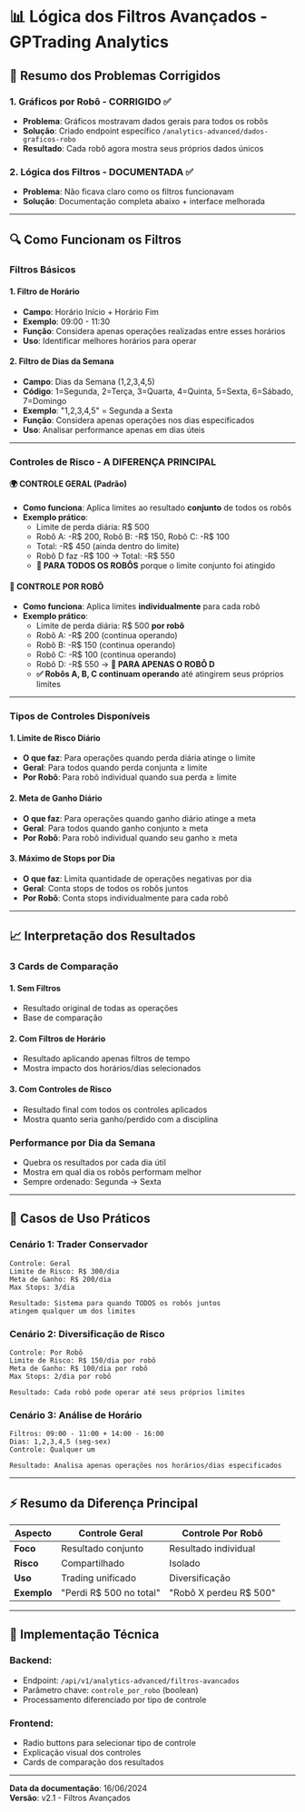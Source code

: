 # 📊 Lógica dos Filtros Avançados - GPTrading Analytics

## 🎯 Resumo dos Problemas Corrigidos

### 1. **Gráficos por Robô - CORRIGIDO ✅**
- **Problema**: Gráficos mostravam dados gerais para todos os robôs
- **Solução**: Criado endpoint específico `/analytics-advanced/dados-graficos-robo`
- **Resultado**: Cada robô agora mostra seus próprios dados únicos

### 2. **Lógica dos Filtros - DOCUMENTADA ✅**
- **Problema**: Não ficava claro como os filtros funcionavam
- **Solução**: Documentação completa abaixo + interface melhorada

---

## 🔍 Como Funcionam os Filtros

### **Filtros Básicos**

#### 1. **Filtro de Horário**
- **Campo**: Horário Início + Horário Fim
- **Exemplo**: 09:00 - 11:30
- **Função**: Considera apenas operações realizadas entre esses horários
- **Uso**: Identificar melhores horários para operar

#### 2. **Filtro de Dias da Semana**
- **Campo**: Dias da Semana (1,2,3,4,5)
- **Código**: 1=Segunda, 2=Terça, 3=Quarta, 4=Quinta, 5=Sexta, 6=Sábado, 7=Domingo  
- **Exemplo**: "1,2,3,4,5" = Segunda a Sexta
- **Função**: Considera apenas operações nos dias especificados
- **Uso**: Analisar performance apenas em dias úteis

---

### **Controles de Risco - A DIFERENÇA PRINCIPAL**

#### 🌍 **CONTROLE GERAL** (Padrão)
- **Como funciona**: Aplica limites ao resultado **conjunto** de todos os robôs
- **Exemplo prático**:
  - Limite de perda diária: R$ 500
  - Robô A: -R$ 200, Robô B: -R$ 150, Robô C: -R$ 100
  - Total: -R$ 450 (ainda dentro do limite)
  - Robô D faz -R$ 100 → Total: -R$ 550 
  - **🛑 PARA TODOS OS ROBÔS** porque o limite conjunto foi atingido

#### 🤖 **CONTROLE POR ROBÔ**
- **Como funciona**: Aplica limites **individualmente** para cada robô
- **Exemplo prático**:
  - Limite de perda diária: R$ 500 **por robô**
  - Robô A: -R$ 200 (continua operando)
  - Robô B: -R$ 150 (continua operando)  
  - Robô C: -R$ 100 (continua operando)
  - Robô D: -R$ 550 → **🛑 PARA APENAS O ROBÔ D**
  - **✅ Robôs A, B, C continuam operando** até atingirem seus próprios limites

---

### **Tipos de Controles Disponíveis**

#### 1. **Limite de Risco Diário**
- **O que faz**: Para operações quando perda diária atinge o limite
- **Geral**: Para todos quando perda conjunta ≥ limite
- **Por Robô**: Para robô individual quando sua perda ≥ limite

#### 2. **Meta de Ganho Diário**
- **O que faz**: Para operações quando ganho diário atinge a meta
- **Geral**: Para todos quando ganho conjunto ≥ meta
- **Por Robô**: Para robô individual quando seu ganho ≥ meta

#### 3. **Máximo de Stops por Dia**
- **O que faz**: Limita quantidade de operações negativas por dia
- **Geral**: Conta stops de todos os robôs juntos
- **Por Robô**: Conta stops individualmente para cada robô

---

## 📈 Interpretação dos Resultados

### **3 Cards de Comparação**

#### 1. **Sem Filtros**
- Resultado original de todas as operações
- Base de comparação

#### 2. **Com Filtros de Horário** 
- Resultado aplicando apenas filtros de tempo
- Mostra impacto dos horários/dias selecionados

#### 3. **Com Controles de Risco**
- Resultado final com todos os controles aplicados
- Mostra quanto seria ganho/perdido com a disciplina

### **Performance por Dia da Semana**
- Quebra os resultados por cada dia útil
- Mostra em qual dia os robôs performam melhor
- Sempre ordenado: Segunda → Sexta

---

## 🎯 Casos de Uso Práticos

### **Cenário 1: Trader Conservador**
```
Controle: Geral
Limite de Risco: R$ 300/dia
Meta de Ganho: R$ 200/dia
Max Stops: 3/dia

Resultado: Sistema para quando TODOS os robôs juntos 
atingem qualquer um dos limites
```

### **Cenário 2: Diversificação de Risco**
```
Controle: Por Robô
Limite de Risco: R$ 150/dia por robô
Meta de Ganho: R$ 100/dia por robô  
Max Stops: 2/dia por robô

Resultado: Cada robô pode operar até seus próprios limites
```

### **Cenário 3: Análise de Horário**
```
Filtros: 09:00 - 11:00 + 14:00 - 16:00
Dias: 1,2,3,4,5 (seg-sex)
Controle: Qualquer um

Resultado: Analisa apenas operações nos horários/dias especificados
```

---

## ⚡ Resumo da Diferença Principal

| Aspecto | Controle Geral | Controle Por Robô |
|---------|---------------|-------------------|
| **Foco** | Resultado conjunto | Resultado individual |
| **Risco** | Compartilhado | Isolado |
| **Uso** | Trading unificado | Diversificação |
| **Exemplo** | "Perdi R$ 500 no total" | "Robô X perdeu R$ 500" |

---

## 🔧 Implementação Técnica

### **Backend**: 
- Endpoint: `/api/v1/analytics-advanced/filtros-avancados`
- Parâmetro chave: `controle_por_robo` (boolean)
- Processamento diferenciado por tipo de controle

### **Frontend**:
- Radio buttons para selecionar tipo de controle
- Explicação visual dos controles
- Cards de comparação dos resultados

---

**Data da documentação**: 16/06/2024  
**Versão**: v2.1 - Filtros Avançados 